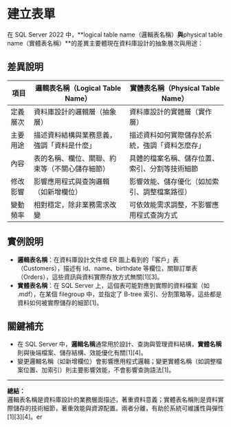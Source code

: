 # 建立表單
在 SQL Server 2022 中，**logical table name（邏輯表名稱）**與**physical table name（實體表名稱）**的差異主要體現在資料庫設計的抽象層次與用途：

## 差異說明

| 項目                | 邏輯表名稱（Logical Table Name）                    | 實體表名稱（Physical Table Name）                  |
|---------------------|----------------------------------------------------|---------------------------------------------------|
| 定義層次            | 資料庫設計的邏輯層（抽象層）                        | 資料庫設計的實體層（實作層）                       |
| 主要用途            | 描述資料結構與業務意義，強調「資料是什麼」            | 描述資料如何實際儲存於系統，強調「資料怎麼存」      |
| 內容                | 表的名稱、欄位、關聯、約束等（不關心儲存細節）        | 具體的檔案名稱、儲存位置、索引、分割等技術細節      |
| 修改影響            | 影響應用程式與查詢邏輯（如新增欄位）                  | 影響效能、儲存優化（如加索引、調整檔案路徑）         |
| 變動頻率            | 相對穩定，除非業務需求改變                            | 可依效能需求調整，不影響應用程式查詢方式             |

## 實例說明

- **邏輯表名稱**：在資料庫設計文件或 ER 圖上看到的「客戶」表（Customers），描述有 id、name、birthdate 等欄位，關聯訂單表（Orders），這些資訊與資料實際存放方式無關[1][3]。
- **實體表名稱**：在 SQL Server 上，這個表可能對應到實際的資料檔案（如 .mdf），在某個 filegroup 中，並指定了 B-tree 索引、分割策略等，這些都是資料如何被實際儲存的細節[1]。

## 關鍵補充

- 在 SQL Server 中，**邏輯名稱**通常用於設計、查詢與管理資料結構，**實體名稱**則與後端檔案、儲存結構、效能優化有關[1][4]。
- 變更邏輯名稱（如新增欄位）會影響應用程式邏輯；變更實體名稱（如調整檔案位置、加索引）則主要影響效能，不會影響查詢語法[1]。

---

**總結：**  
邏輯表名稱是資料庫設計的業務層面描述，著重資料意義；實體表名稱則是資料實際儲存的技術細節，著重效能與資源配置。兩者分離，有助於系統可維護性與彈性[1][3][4]。er
